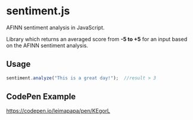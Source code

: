# sentiment.js
AFINN sentiment analysis in JavaScript.

Library which returns an averaged score from **-5 to +5** for an input based on the AFINN sentiment analysis.


## Usage

```javascript
sentiment.analyze("This is a great day!");  //result > 3
```

## CodePen Example
https://codepen.io/leimapapa/pen/KEgorL
